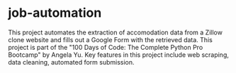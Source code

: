 # job-automation
This project automates the extraction of accomodation data from a Zillow clone website and fills out a Google Form with the retrieved data. This project is part of the "100 Days of Code: The Complete Python Pro Bootcamp" by Angela Yu. Key features in this project include web scraping, data cleaning, automated form submission.

